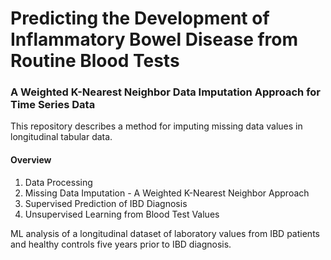 # Predicting the Development of Inflammatory Bowel Disease from Routine Blood Tests
### A Weighted K-Nearest Neighbor Data Imputation Approach for Time Series Data

This repository describes a method for imputing missing data values in longitudinal tabular data.

#### Overview
1. Data Processing
2. Missing Data Imputation - A Weighted K-Nearest Neighbor Approach
3. Supervised Prediction of IBD Diagnosis
4. Unsupervised Learning from Blood Test Values

ML analysis of a longitudinal dataset of laboratory values from IBD patients and healthy controls five years prior to IBD diagnosis.
